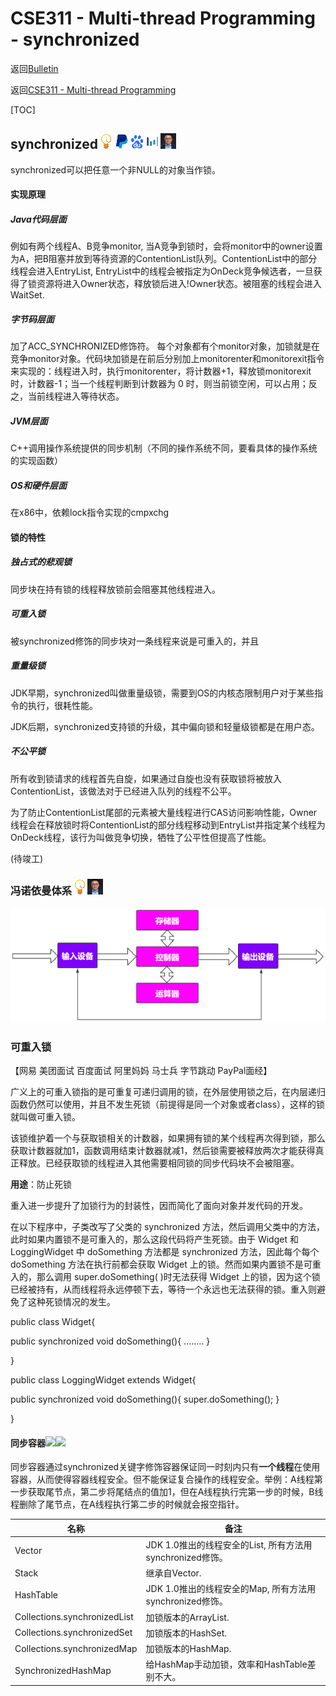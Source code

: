 # CSE311 - Multi-thread Programming - synchronized

返回[Bulletin](./bulletin.md)

返回[CSE311 - Multi-thread Programming](./CSE311.md)

[TOC]

## synchronized<img src=".\icons\gupao.gif" /><img src=".\icons\paypal.gif" /><img src=".\icons\baidu.gif" /><img src=".\icons\bytedance.gif" /><img src=".\icons\mashibing.gif" />

synchronized可以把任意一个非NULL的对象当作锁。

#### 实现原理

##### Java代码层面

例如有两个线程A、B竞争monitor, 当A竞争到锁时，会将monitor中的owner设置为A，把B阻塞并放到等待资源的ContentionList队列。ContentionList中的部分线程会进入EntryList, EntryList中的线程会被指定为OnDeck竞争候选者，一旦获得了锁资源将进入Owner状态，释放锁后进入!Owner状态。被阻塞的线程会进入 WaitSet.

##### 字节码层面

加了ACC_SYNCHRONIZED修饰符。  每个对象都有个monitor对象，加锁就是在竞争monitor对象。代码块加锁是在前后分别加上monitorenter和monitorexit指令来实现的：线程进入时，执行monitorenter，将计数器+1，释放锁monitorexit时，计数器-1；当一个线程判断到计数器为 0 时，则当前锁空闲，可以占用；反之，当前线程进入等待状态。  

#####  JVM层面

C++调用操作系统提供的同步机制（不同的操作系统不同，要看具体的操作系统的实现函数）

##### OS和硬件层面

在x86中，依赖lock指令实现的cmpxchg

#### 锁的特性

##### 独占式的悲观锁

同步块在持有锁的线程释放锁前会阻塞其他线程进入。

##### 可重入锁

被synchronized修饰的同步块对一条线程来说是可重入的，并且

##### 重量级锁

JDK早期，synchronized叫做重量级锁，需要到OS的内核态限制用户对于某些指令的执行，很耗性能。

JDK后期，synchronized支持锁的升级，其中偏向锁和轻量级锁都是在用户态。

##### 不公平锁

所有收到锁请求的线程首先自旋，如果通过自旋也没有获取锁将被放入ContentionList，该做法对于已经进入队列的线程不公平。

为了防止ContentionList尾部的元素被大量线程进行CAS访问影响性能，Owner线程会在释放锁时将ContentionList的部分线程移动到EntryList并指定某个线程为OnDeck线程，该行为叫做竞争切换，牺牲了公平性但提高了性能。







(待竣工)



### 冯诺依曼体系<img src=".\icons\gupao.gif" /><img src=".\icons\mashibing.gif" />

<img src=".\images\CSE311001.png" />





### 可重入锁

【网易 美团面试 百度面试 阿里妈妈 马士兵 字节跳动 PayPal面经】

广义上的可重入锁指的是可重复可递归调用的锁，在外层使用锁之后，在内层递归函数仍然可以使用，并且不发生死锁（前提得是同一个对象或者class），这样的锁就叫做可重入锁。

该锁维护着一个与获取锁相关的计数器，如果拥有锁的某个线程再次得到锁，那么获取计数器就加1，函数调用结束计数器就减1，然后锁需要被释放两次才能获得真正释放。已经获取锁的线程进入其他需要相同锁的同步代码块不会被阻塞。

**用途**：防止死锁

重入进一步提升了加锁行为的封装性，因而简化了面向对象并发代码的开发。

在以下程序中，子类改写了父类的 synchronized 方法，然后调用父类中的方法，此时如果内置锁不是可重入的，那么这段代码将产生死锁。由于 Widget 和 LoggingWidget 中 doSomething 方法都是 synchronized 方法，因此每个每个 doSomething 方法在执行前都会获取 Widget 上的锁。然而如果内置锁不是可重入的，那么调用 super.doSomething( )时无法获得 Widget 上的锁，因为这个锁已经被持有，从而线程将永远停顿下去，等待一个永远也无法获得的锁。重入则避免了这种死锁情况的发生。

public class Widget{

 public synchronized void doSomething(){ ........ } 

} 

public class LoggingWidget extends Widget{

 public synchronized void doSomething(){ super.doSomething(); } 

}

#### 同步容器<img src="D:\workspace-spring-tool-suite-4-4.9.0.RELEASE\Willington\academy\icons\alibaba.gif" /><img src="D:\workspace-spring-tool-suite-4-4.9.0.RELEASE\Willington\academy\icons\mashibing.gif" />

同步容器通过synchronized关键字修饰容器保证同一时刻内只有**一个线程**在使用容器，从而使得容器线程安全。但不能保证复合操作的线程安全。举例：A线程第一步获取尾节点，第二步将尾结点的值加1，但在A线程执行完第一步的时候，B线程删除了尾节点，在A线程执行第二步的时候就会报空指针。

| 名称                         | 备注                                                      |
| ---------------------------- | --------------------------------------------------------- |
| Vector                       | JDK 1.0推出的线程安全的List, 所有方法用synchronized修饰。 |
| Stack                        | 继承自Vector.                                             |
| HashTable                    | JDK 1.0推出的线程安全的Map, 所有方法用synchronized修饰。  |
| Collections.synchronizedList | 加锁版本的ArrayList.                                      |
| Collections.synchronizedSet  | 加锁版本的HashSet.                                        |
| Collections.synchronizedMap  | 加锁版本的HashMap.                                        |
| SynchronizedHashMap          | 给HashMap手动加锁，效率和HashTable差别不大。              |

#### 